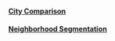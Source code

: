 #### [City Comparison](https://dataplatform.cloud.ibm.com/analytics/notebooks/v2/4ba6e9a9-4692-476b-8f6a-f29aca334fbc/view?access_token=7e97492aaecebdf427b9dff1f24536b4f8f596f8a83fec3bed8fe3dda5fcfa33)
#### [Neighborhood Segmentation](https://dataplatform.cloud.ibm.com/analytics/notebooks/v2/c3a1f632-420d-4ba4-a329-2687ceed7b68/view?access_token=deb9fab9ad14ef8b531f6e0cb7af54bf425ef1e1182bce87f4d3be9a924476c2)
